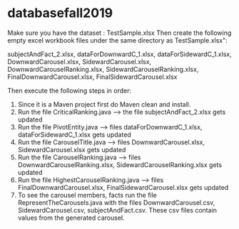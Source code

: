 # databasefall2019

Make sure you have the dataset : TestSample.xlsx
Then create the following empty excel workbook files under the same directory as TestSample.xlsx":

subjectAndFact_2.xlsx, dataForDownwardC_1.xlsx, dataForSidewardC_1.xlsx, DownwardCarousel.xlsx, SidewardCarousel.xlsx,
DownwardCarouselRanking.xlsx, SidewardCarouselRanking.xlsx, FinalDownwardCarousel.xlsx, FinalSidewardCarousel.xlsx

Then execute the following steps in order:

1. Since it is a Maven project first do Maven clean and install.
2. Run the file CriticalRanking.java --> the file subjectAndFact_2.xlsx gets updated
3. Run the file PivotEntity.java --> files dataForDownwardC_1.xlsx, dataForSidewardC_1.xlsx gets updated
4. Run the file CarouselTitle.java --> files DownwardCarousel.xlsx, SidewardCarousel.xlsx gets updated
5. Run the file CarouselRanking.java --> files DownwardCarouselRanking.xlsx, SidewardCarouselRanking.xlsx gets updated
6. Run the file HighestCarouselRanking.java --> files FinalDownwardCarousel.xlsx, FinalSidewardCarousel.xlsx gets updated
7. To see the carousel members, facts run the file RepresentTheCarousels.java with the files DownwardCarousel.csv, 
SidewardCarousel.csv, subjectAndFact.csv. 
These csv files contain values from the generated carousel.
